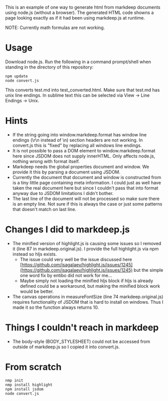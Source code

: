 This is an example of one way to generate html from markdeep documents using node.js (without a browser).
The generated HTML code showns a page looking exactly as if it had been using markdeep.js at runtime.

NOTE: Currently math formulas are not working.

Usage
=====
Download node.js. Run the following in a command prompt/shell when standing in the directory of this repository:
~~~~~~~~~~
npm update
node convert.js
~~~~~~~~~~
This converts test.md into test_converted.html. Make sure that test.md has unix line endings. In sublime text this can be selected via View -> Line Endings -> Unix.

Hints
=====
* If the string going into window.markdeep.format has window line endings (\r\n instead of \n) section headers are not working. In convert.js this is "fixed" by replacing all windows line endings.
* It is not possible to pass a DOM element to window.markdeep.format here since JSDOM does not supply innerHTML. Only affects node.js, nothing wrong with format itself.
* Markdeep needs the global properties document and window. We provide it this by parsing a document using JSDOM.
* Currently the document that document and window is constructed from is a tiny little page containing meta information. I could just as well have taken the real document here but since I couldn't pass that into format anyway due to JSDOM limitations I didn't bother.
* The last line of the document will not be processed so make sure there is an empty line. Not sure if this is always the case or just some patterns that doesn't match on last line.

Changes I did to markdeep.js
============================
* The minified version of highlight.js is causing some issues so I removed it (line 87 in markdeep.original.js). I provide the full highlight.js via npm instead so hljs exists.
	* The issue could very well be the issue discussed here [https://github.com/isagalaev/highlight.js/issues/1245](https://github.com/isagalaev/highlight.js/issues/1245) but the simple one word fix by entibo did not work for me...
	* Maybe simply not loading the minified hljs block if hljs is already defined could be a workaround, but making the minified block work would be better.
* The canvas operations in measureFontSize (line 74 markdeep.original.js) requires functionality of JSDOM that is hard to install on windows. Thus I made it so the function always returns 10.

Things I couldn't reach in markdeep
===================================
* The body-style (BODY_STYLESHEET) could not be accessed from outside of markdeep.js so I copied it into convert.js.

From scratch
============
~~~~~~~~~~
nmp init
nmp install highlight
npm install jsdom
node convert.js
~~~~~~~~~~
